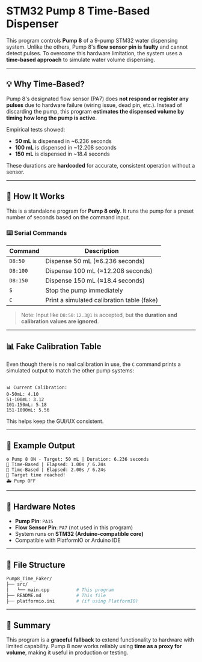 # STM32 Pump 8 Time-Based Dispenser

This program controls **Pump 8** of a 9-pump STM32 water dispensing system. Unlike the others, Pump 8's **flow sensor pin is faulty** and cannot detect pulses. To overcome this hardware limitation, the system uses a **time-based approach** to simulate water volume dispensing.

---

## 💡 Why Time-Based?

Pump 8's designated flow sensor (PA7) does **not respond or register any pulses** due to hardware failure (wiring issue, dead pin, etc.). Instead of discarding the pump, this program **estimates the dispensed volume by timing how long the pump is active**.

Empirical tests showed:

- **50 mL** is dispensed in ~6.236 seconds  
- **100 mL** is dispensed in ~12.208 seconds  
- **150 mL** is dispensed in ~18.4 seconds  

These durations are **hardcoded** for accurate, consistent operation without a sensor.

---

## 🚀 How It Works

This is a standalone program for **Pump 8 only**. It runs the pump for a preset number of seconds based on the command input.

### ⌨️ Serial Commands

| Command        | Description                                 |
|----------------|---------------------------------------------|
| `D8:50`        | Dispense 50 mL (≈6.236 seconds)             |
| `D8:100`       | Dispense 100 mL (≈12.208 seconds)           |
| `D8:150`       | Dispense 150 mL (≈18.4 seconds)             |
| `S`            | Stop the pump immediately                   |
| `C`            | Print a simulated calibration table (fake)  |

> Note: Input like `D8:50:12.3@1` is accepted, but **the duration and calibration values are ignored**.

---

## 📊 Fake Calibration Table

Even though there is no real calibration in use, the `C` command prints a simulated output to match the other pump systems:

```

📊 Current Calibration:
0-50mL: 4.10
51-100mL: 3.12
101-150mL: 5.18
151-1000mL: 5.56

````

This helps keep the GUI/UX consistent.

---

## 🧪 Example Output

```text
⚙️ Pump 8 ON - Target: 50 mL | Duration: 6.236 seconds
📏 Time-Based | Elapsed: 1.00s / 6.24s
📏 Time-Based | Elapsed: 2.00s / 6.24s
🌟 Target time reached!
🚑 Pump OFF
````

---

## 🔧 Hardware Notes

* **Pump Pin**: `PA15`
* **Flow Sensor Pin**: `PA7` (not used in this program)
* System runs on **STM32 (Arduino-compatible core)**
* Compatible with PlatformIO or Arduino IDE

---

## 📁 File Structure

```bash
Pump8_Time_Faker/
├── src/
│   └── main.cpp          # This program
├── README.md             # This file
├── platformio.ini        # (if using PlatformIO)
```

---

## 📌 Summary

This program is a **graceful fallback** to extend functionality to hardware with limited capability. Pump 8 now works reliably using **time as a proxy for volume**, making it useful in production or testing.
